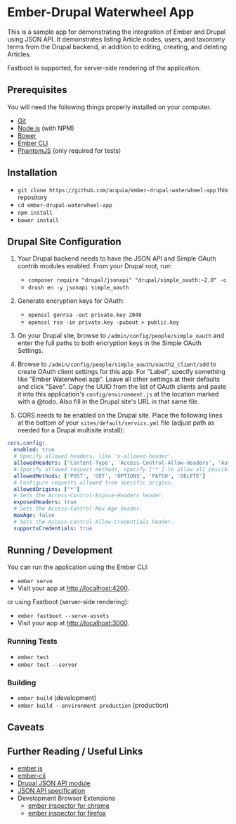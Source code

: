 # Ember-Drupal Waterwheel App

This is a sample app for demonstrating the integration of Ember and Drupal using JSON API. It demonstrates listing 
Article nodes, users, and taxonomy terms from the Drupal backend, in addition to editing, creating, and 
deleting Articles.

Fastboot is supported, for server-side rendering of the application.

## Prerequisites

You will need the following things properly installed on your computer.

* [Git](https://git-scm.com/)
* [Node.js](https://nodejs.org/) (with NPM)
* [Bower](https://bower.io/)
* [Ember CLI](https://ember-cli.com/)
* [PhantomJS](http://phantomjs.org/) (only required for tests)

## Installation

* `git clone https://github.com/acquia/ember-drupal-waterwheel-app` this repository
* `cd ember-drupal-waterwheel-app`
* `npm install`
* `bower install`

## Drupal Site Configuration

1. Your Drupal backend needs to have the JSON API and Simple OAuth contrib modules enabled. From your Drupal root, run:
    * `composer require "drupal/jsonapi" "drupal/simple_oauth:~2.0" -o`
    * `drush en -y jsonapi simple_oauth`

1. Generate encryption keys for OAuth:
    * `openssl genrsa -out private.key 2048`
    * `openssl rsa -in private.key -pubout > public.key`

1. On your Drupal site, browse to `/admin/config/people/simple_oauth` and enter the full paths to both encryption keys 
in the Simple OAuth Settings.

1. Browse to `/admin/config/people/simple_oauth/oauth2_client/add` to create OAuth client settings for this app. For 
"Label", specify something like "Ember Waterwheel app". Leave all other settings at their defaults and click "Save". 
Copy the UUID from the list of OAuth clients and paste it into this application's `config/environment.js` at the location 
marked with a @todo. Also fill in the Drupal site's URL in that same file.

1. CORS needs to be enabled on the Drupal site. Place the following lines at the bottom of your 
`sites/default/servics.yml` file (adjust path as needed for a Drupal multisite install):

```yaml
cors.config:
  enabled: true
  # Specify allowed headers, like 'x-allowed-header'.
  allowedHeaders: ['Content-Type', 'Access-Control-Allow-Headers', 'Authorization']
  # Specify allowed request methods, specify ['*'] to allow all possible ones.
  allowedMethods: ['POST', 'GET', 'OPTIONS', 'PATCH', 'DELETE']
  # Configure requests allowed from specific origins.
  allowedOrigins: ['*']
  # Sets the Access-Control-Expose-Headers header.
  exposedHeaders: true
  # Sets the Access-Control-Max-Age header.
  maxAge: false
  # Sets the Access-Control-Allow-Credentials header.
  supportsCredentials: true
```

## Running / Development

You can run the application using the Ember CLI:
* `ember serve`
* Visit your app at [http://localhost:4200](http://localhost:4200).

or using Fastboot (server-side rendering):
* `ember fastboot --serve-assets`
* Visit your app at [http://localhost:3000](http://localhost:3000).

### Running Tests

* `ember test`
* `ember test --server`

### Building

* `ember build` (development)
* `ember build --environment production` (production)

## Caveats

## Further Reading / Useful Links

* [ember.js](http://emberjs.com/)
* [ember-cli](https://ember-cli.com/)
* [Drupal JSON API module](http://https://www.drupal.org/project/jsonapi/)
* [JSON API specification](http://jsonapi.org/format/)
* Development Browser Extensions
  * [ember inspector for chrome](https://chrome.google.com/webstore/detail/ember-inspector/bmdblncegkenkacieihfhpjfppoconhi)
  * [ember inspector for firefox](https://addons.mozilla.org/en-US/firefox/addon/ember-inspector/)
